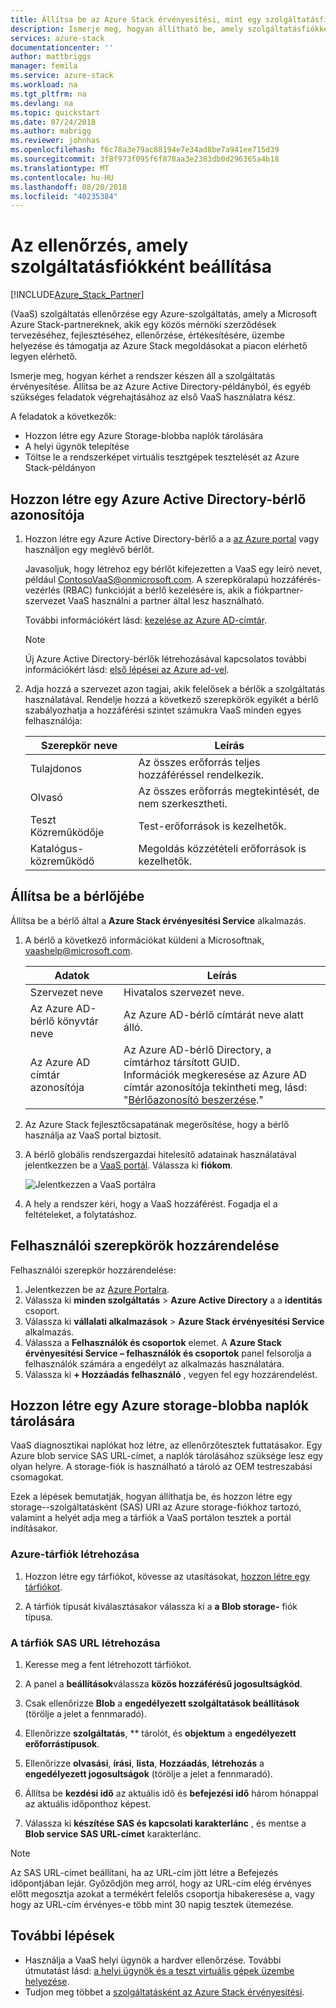 ```yaml
---
title: Állítsa be az Azure Stack érvényesítési, mint egy szolgáltatásfiókra |} A Microsoft Docs
description: Ismerje meg, hogyan állítható be, amely szolgáltatásfiókként az érvényesítés.
services: azure-stack
documentationcenter: ''
author: mattbriggs
manager: femila
ms.service: azure-stack
ms.workload: na
ms.tgt_pltfrm: na
ms.devlang: na
ms.topic: quickstart
ms.date: 07/24/2018
ms.author: mabrigg
ms.reviewer: johnhas
ms.openlocfilehash: f6c78a3e79ac88194e7e34ad8be7a941ee715d39
ms.sourcegitcommit: 3f8f973f095f6f878aa3e2383db0d296365a4b18
ms.translationtype: MT
ms.contentlocale: hu-HU
ms.lasthandoff: 08/20/2018
ms.locfileid: "40235384"
---
```

# <a name="set-up-your-validation-as-a-service-account"></a>Az ellenőrzés, amely szolgáltatásfiókként beállítása

[!INCLUDE[Azure_Stack_Partner](./includes/azure-stack-partner-appliesto.md)]

(VaaS) szolgáltatás ellenőrzése egy Azure-szolgáltatás, amely a Microsoft Azure Stack-partnereknek, akik egy közös mérnöki szerződések tervezéséhez, fejlesztéséhez, ellenőrzése, értékesítésére, üzembe helyezése és támogatja az Azure Stack megoldásokat a piacon elérhető legyen elérhető.

Ismerje meg, hogyan kérhet a rendszer készen áll a szolgáltatás érvényesítése. Állítsa be az Azure Active Directory-példányból, és egyéb szükséges feladatok végrehajtásához az első VaaS használatra kész. 

A feladatok a következők:

- Hozzon létre egy Azure Storage-blobba naplók tárolására
- A helyi ügynök telepítése
- Töltse le a rendszerképet virtuális tesztgépek tesztelését az Azure Stack-példányon

## <a name="create-an-azure-active-directory-tenant-id"></a>Hozzon létre egy Azure Active Directory-bérlő azonosítója

1. Hozzon létre egy Azure Active Directory-bérlő a a [az Azure portal](https://portal.azure.com) vagy használjon egy meglévő bérlőt.

    Javasoljuk, hogy létrehoz egy bérlőt kifejezetten a VaaS egy leíró nevet, például ContosoVaaS@onmicrosoft.com. A szerepköralapú hozzáférés-vezérlés (RBAC) funkcióját a bérlő kezelésére is, akik a fiókpartner-szervezet VaaS használni a partner által lesz használható.  
    
    További információkért lásd: [kezelése az Azure AD-címtár](https://docs.microsoft.com/azure/active-directory/active-directory-administer).

    > [!Note]  
    > Új Azure Active Directory-bérlők létrehozásával kapcsolatos további információkért lásd: [első lépései az Azure ad-vel](https://docs.microsoft.com/azure/active-directory/get-started-azure-ad).

2. Adja hozzá a szervezet azon tagjai, akik felelősek a bérlők a szolgáltatás használatával. Rendelje hozzá a következő szerepkörök egyikét a bérlő szabályozhatja a hozzáférési szintet számukra VaaS minden egyes felhasználója:

    | Szerepkör neve | Leírás |
    |---------------------|------------------------------------------|
    | Tulajdonos | Az összes erőforrás teljes hozzáféréssel rendelkezik. |
    | Olvasó | Az összes erőforrás megtekintését, de nem szerkesztheti. |
    | Teszt Közreműködője | Test-erőforrások is kezelhetők. |
    | Katalógus-közreműködő | Megoldás közzétételi erőforrások is kezelhetők. |

## <a name="set-up-your-tenant"></a>Állítsa be a bérlőjébe

Állítsa be a bérlő által a **Azure Stack érvényesítési Service** alkalmazás. 

1. A bérlő a következő információkat küldeni a Microsoftnak, vaashelp@microsoft.com.

    | Adatok | Leírás |
    |--------------------------------|---------------------------------------------------------------------------------------------|
    | Szervezet neve | Hivatalos szervezet neve. |
    | Az Azure AD-bérlő könyvtár neve | Az Azure AD-bérlő címtárát neve alatt álló. |
    | Az Azure AD címtár azonosítója | Az Azure AD-bérlő Directory, a címtárhoz társított GUID.<br> Információk megkeresése az Azure AD címtár azonosítója tekintheti meg, lásd: "[Bérlőazonosító beszerzése](https://docs.microsoft.com/azure/azure-resource-manager/resource-group-create-service-principal-portal#get-tenant-id)." |

    

2. Az Azure Stack fejlesztőcsapatának megerősítése, hogy a bérlő használja az VaaS portal biztosít.

3. A bérlő globális rendszergazdai hitelesítő adatainak használatával jelentkezzen be a [VaaS portál](https://azurestackvalidation.com/
). Válassza ki **fiókom**.

    ![Jelentkezzen a VaaS portálra](media/vaas_portalsignin.png)

3. A hely a rendszer kéri, hogy a VaaS hozzáférést. Fogadja el a feltételeket, a folytatáshoz.

## <a name="assign-user-roles"></a>Felhasználói szerepkörök hozzárendelése

Felhasználói szerepkör hozzárendelése:

1. Jelentkezzen be az [Azure Portalra](https://portal.azure.com).
2. Válassza ki **minden szolgáltatás** > **Azure Active Directory** a a **identitás** csoport.
3. Válassza ki **vállalati alkalmazások** > **Azure Stack érvényesítési Service** alkalmazás.
4. Válassza a **Felhasználók és csoportok** elemet. A **Azure Stack érvényesítési Service – felhasználók és csoportok** panel felsorolja a felhasználók számára a engedélyt az alkalmazás használatára.
5. Válassza ki **+ Hozzáadás felhasználó** , vegyen fel egy hozzárendelést.

## <a name="create-an-azure-storage-blob-to-store-logs"></a>Hozzon létre egy Azure storage-blobba naplók tárolására

VaaS diagnosztikai naplókat hoz létre, az ellenőrzőtesztek futtatásakor. Egy Azure blob service SAS URL-címet, a naplók tárolásához szüksége lesz egy olyan helyre. A storage-fiók is használható a tároló az OEM testreszabási csomagokat.

Ezek a lépések bemutatják, hogyan állíthatja be, és hozzon létre egy storage--szolgáltatásként (SAS) URI az Azure storage-fiókhoz tartozó, valamint a helyét adja meg a tárfiók a VaaS portálon tesztek a portál indításakor.

### <a name="create-an-azure-storage-account"></a>Azure-tárfiók létrehozása

1. Hozzon létre egy tárfiókot, kövesse az utasításokat, [hozzon létre egy tárfiókot](https://docs.microsoft.com/azure/storage/storage-create-storage-account#create-a-storage-account).

2. A tárfiók típusát kiválasztásakor válassza ki a **a Blob storage-** fiók típusa.

### <a name="generate-a-sas-url-for-the-storage-account"></a>A tárfiók SAS URL létrehozása

1. Keresse meg a fent létrehozott tárfiókot.

2. A panel a **beállítások**válassza **közös hozzáférésű jogosultságkód**.

3. Csak ellenőrizze **Blob** a **engedélyezett szolgáltatások beállítások** (törölje a jelet a fennmaradó).

4. Ellenőrizze **szolgáltatás**, ** tárolót, és **objektum** a **engedélyezett erőforrástípusok**.

5. Ellenőrizze **olvasási**, **írási**, **lista**, **Hozzáadás**, **létrehozás** a **engedélyezett jogosultságok**  (törölje a jelet a fennmaradó).

6. Állítsa be **kezdési idő** az aktuális idő és **befejezési idő** három hónappal az aktuális időponthoz képest.

7. Válassza ki **készítése SAS és kapcsolati karakterlánc** , és mentse a **Blob service SAS URL-címet** karakterlánc.

> [!Note]  
> Az SAS URL-címet beállítani, ha az URL-cím jött létre a Befejezés időpontjában lejár. Győződjön meg arról, hogy az URL-cím elég érvényes előtt megosztja azokat a termékért felelős csoportja hibakeresése a, vagy hogy az URL-cím érvényes-e több mint 30 napig tesztek ütemezése.

## <a name="next-steps"></a>További lépések

- Használja a VaaS helyi ügynök a hardver ellenőrzése. További útmutatást lásd: [a helyi ügynök és a teszt virtuális gépek üzembe helyezése](azure-stack-vaas-test-vm.md).
- Tudjon meg többet a [szolgáltatásként az Azure Stack érvényesítési](https://docs.microsoft.com/azure/azure-stack/partner).